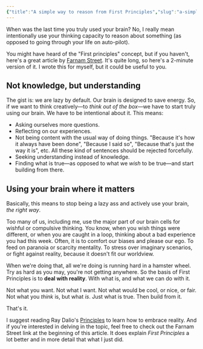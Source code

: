 ```yaml
---
{"title":"A simple way to reason from First Principles","slug":"a-simple-way-to-reason-from-first-principles","created":"2022-10-21T07:28:32.000Z","updated":"2024-09-22T20:18:57.443+02:00","dg-publish":true,"dg-list-home":true,"dg-tags":["noobthink"],"permalink":"/projects/articles/2022-10-21-a-simple-way-to-reason-from-first-principles/","dgPassFrontmatter":true}
---
```


When was the last time you truly used your brain?
No, I really mean intentionally use your thinking capacity to reason about something (as opposed to going through your life on auto-pilot).

You might have heard of the "First principles" concept, but if you haven't, here's a great article by [Farnam Street](https://fs.blog/2018/04/first-principles/). It's quite long, so here's a 2-minute version of it. I wrote this for myself, but it could be useful to you.

## Not knowledge, but understanding

The gist is: we are lazy by default. Our brain is designed to save energy. So, if we want to think creatively—to _think out of the box_—we have to start truly using our brain. We have to be intentional about it. This means:

- Asking ourselves more questions.
- Reflecting on our experiences.
- Not being content with the usual way of doing things. "Because it's how it always have been done", "Because I said so", "Because that's just the way it is", etc. All these kind of sentences should be rejected forcefully.
- Seeking understanding instead of knowledge.
- Finding what is true—as opposed to what we _wish_ to be true—and start building from there.

## Using your brain where it matters

Basically, this means to stop being a lazy ass and actively use your brain, _the right way_.

Too many of us, including me, use the major part of our brain cells for wishful or compulsive thinking. You know, when you wish things were different, or when you are caught in a loop, thinking about a bad experience you had this week. Often, it is to comfort our biases and please our ego. To feed on paranoia or scarcity mentality. To stress over imaginary scenarios, or fight against reality, because it doesn't fit our worldview.

When we're doing that, all we're doing is running hard in a hamster wheel. Try as hard as you may, you're not getting anywhere. So the basis of First Principles is to **deal with reality**. With what is, and what we can do with it.

Not what you want. Not what I want. Not what would be cool, or nice, or fair. Not what you _think_ is, but what _is_. Just what is true.
Then build from it.

That's it.

I suggest reading Ray Dalio's [Principles](https://amzn.to/3scBXkO) to learn how to embrace reality. And if you're interested in delving in the topic, feel free to check out the Farnam Street link at the beginning of this article. It does explain _First Principles_ a lot better and in more detail that what I just did.
